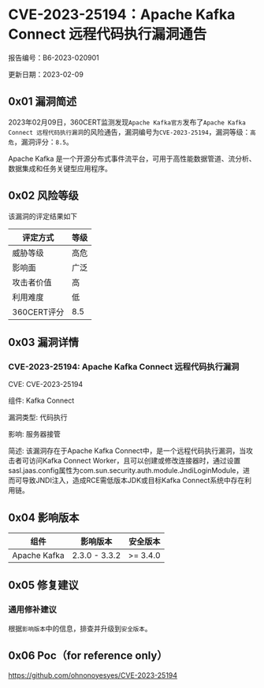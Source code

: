 # CVE-2023-25194：Apache Kafka Connect 远程代码执行漏洞通告

报告编号：B6-2023-020901

更新日期：2023-02-09

## 0x01  漏洞简述

2023年02月09日，360CERT监测发现`Apache Kafka官方`发布了`Apache Kafka Connect 远程代码执行漏洞`的风险通告，漏洞编号为`CVE-2023-25194`，漏洞等级：`高危`，漏洞评分：`8.5`。

Apache Kafka 是一个开源分布式事件流平台，可用于高性能数据管道、流分析、数据集成和任务关键型应用程序。

## 0x02  风险等级

该漏洞的评定结果如下

| 评定方式    | 等级 |
| ----------- | ---- |
| 威胁等级    | 高危 |
| 影响面      | 广泛 |
| 攻击者价值  | 高   |
| 利用难度    | 低   |
| 360CERT评分 | 8.5  |

## 0x03  漏洞详情

### CVE-2023-25194: Apache Kafka Connect 远程代码执行漏洞

CVE: CVE-2023-25194

组件: Kafka Connect

漏洞类型: 代码执行

影响: 服务器接管

简述: 该漏洞存在于Apache Kafka Connect中，是一个远程代码执行漏洞，当攻击者可访问Kafka Connect Worker，且可以创建或修改连接器时，通过设置sasl.jaas.config属性为com.sun.security.auth.module.JndiLoginModule，进而可导致JNDI注入，造成RCE需低版本JDK或目标Kafka Connect系统中存在利用链。

## 0x04  影响版本

| 组件         | 影响版本      | 安全版本 |
| ------------ | ------------- | -------- |
| Apache Kafka | 2.3.0 - 3.3.2 | >= 3.4.0 |

## 0x05  修复建议

### 通用修补建议

根据`影响版本`中的信息，排查并升级到`安全版本`。

## 0x06 Poc（for reference only）

https://github.com/ohnonoyesyes/CVE-2023-25194